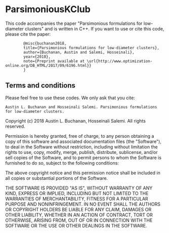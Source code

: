 # ParsimoniousKClub
This code accompanies the paper "Parsimonious formulations for low-diameter clusters" and is written in C++. If you want to use or cite this code, please cite the paper:   

            @misc{buchanan2018,
            title={Parsimonious formulations for low-diameter clusters},
            author={Buchanan, Austin and Salemi, Hosseinali},
            year={2018},
            note={Preprint available at \url{http://www.optimization-online.org/DB_HTML/2017/09/6196.html}}
            } 





Terms and conditions
--------------------
Please feel free to use these codes. We only ask that you cite:

    Austin L. Buchanan and Hosseinali Salemi. Parsimonious formulations for low-diameter clusters.
    

Copyright (c) 2018 Austin L. Buchanan, Hosseinali Salemi. All rights reserved.

Permission is hereby granted, free of charge, to any person obtaining a copy
of this software and associated documentation files (the "Software"), to deal
in the Software without restriction, including without limitation the rights
to use, copy, modify, merge, publish, distribute, sublicense, and/or sell
copies of the Software, and to permit persons to whom the Software is
furnished to do so, subject to the following conditions:

The above copyright notice and this permission notice shall be included in all
copies or substantial portions of the Software.

THE SOFTWARE IS PROVIDED "AS IS", WITHOUT WARRANTY OF ANY KIND, EXPRESS OR
IMPLIED, INCLUDING BUT NOT LIMITED TO THE WARRANTIES OF MERCHANTABILITY,
FITNESS FOR A PARTICULAR PURPOSE AND NONINFRINGEMENT. IN NO EVENT SHALL THE
AUTHORS OR COPYRIGHT HOLDERS BE LIABLE FOR ANY CLAIM, DAMAGES OR OTHER
LIABILITY, WHETHER IN AN ACTION OF CONTRACT, TORT OR OTHERWISE, ARISING FROM,
OUT OF OR IN CONNECTION WITH THE SOFTWARE OR THE USE OR OTHER DEALINGS IN THE
SOFTWARE.
